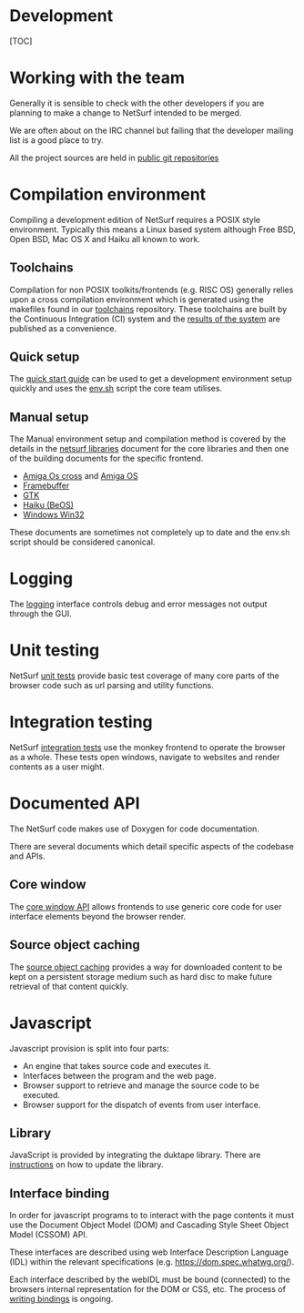 Development
===========

[TOC]

# Working with the team

Generally it is sensible to check with the other developers if you are
planning to make a change to NetSurf intended to be merged.

We are often about on the IRC channel but failing that the developer
mailing list is a good place to try.

All the project sources are held in [public git repositories](http://source.netsurf-browser.org/)

# Compilation environment

Compiling a development edition of NetSurf requires a POSIX style
environment. Typically this means a Linux based system although Free
BSD, Open BSD, Mac OS X and Haiku all known to work.

## Toolchains

Compilation for non POSIX toolkits/frontends (e.g. RISC OS) generally
relies upon a cross compilation environment which is generated using
the makefiles found in our
[toolchains](http://source.netsurf-browser.org/toolchains.git/)
repository. These toolchains are built by the Continuous Integration
(CI) system and the
[results of the system](http://ci.netsurf-browser.org/builds/toolchains/)
are published as a convenience.

## Quick setup

The [quick start guide](docs/quick-start.md) can be used to get a
development environment setup quickly and uses the
[env.sh](env_8sh_source.html) script the core team utilises.

## Manual setup

The Manual environment setup and compilation method is covered by the
details in the [netsurf libraries](docs/netsurf-libraries.md) document
for the core libraries and then one of the building documents for the
specific frontend.

- [Amiga Os cross](docs/building-AmigaCross.md) and [Amiga OS](docs/building-AmigaOS.md)
- [Framebuffer](docs/building-Framebuffer.md)
- [GTK](docs/building-GTK.md)
- [Haiku (BeOS)](docs/building-Haiku.md)
- [Windows Win32](docs/building-Windows.md)

These documents are sometimes not completely up to
date and the env.sh script should be considered canonical.

# Logging

The [logging](docs/logging.md) interface controls debug and error
messages not output through the GUI.

# Unit testing

NetSurf [unit tests](docs/unit-testing.md) provide basic test coverage
of many core parts of the browser code such as url parsing and utility
functions.

# Integration testing

NetSurf [integration tests](docs/integration-testing.md) use the
monkey frontend to operate the browser as a whole. These tests open
windows, navigate to websites and render contents as a user might.

# Documented API

The NetSurf code makes use of Doxygen for code documentation.

There are several documents which detail specific aspects of the
codebase and APIs.

## Core window

The [core window API](docs/core-window-interface.md) allows frontends
to use generic core code for user interface elements beyond the
browser render.

## Source object caching

The [source object caching](docs/source-object-backing-store.md)
provides a way for downloaded content to be kept on a persistent
storage medium such as hard disc to make future retrieval of that
content quickly.

# Javascript

Javascript provision is split into four parts:
- An engine that takes source code and executes it.
- Interfaces between the program and the web page.
- Browser support to retrieve and manage the source code to be executed.
- Browser support for the dispatch of events from user interface.

## Library

JavaScript is provided by integrating the duktape library. There are
[instructions](docs/updating-duktape.md) on how to update the library.

## Interface binding

In order for javascript programs to to interact with the page contents
it must use the Document Object Model (DOM) and Cascading Style Sheet
Object Model (CSSOM) API.

These interfaces are described using web Interface Description
Language (IDL) within the relevant specifications
(e.g. https://dom.spec.whatwg.org/).

Each interface described by the webIDL must be bound (connected) to
the browsers internal representation for the DOM or CSS, etc. The
process of [writing bindings](docs/jsbinding.md) is ongoing.
